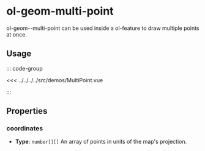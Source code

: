 # ol-geom-multi-point

ol-geom--multi-point can be used inside a ol-feature to draw multiple points at once.

<script setup>
import MultiPoint from "@demos/MultiPoint.vue"
</script>
<ClientOnly>
<MultiPoint />
</ClientOnly>

## Usage

::: code-group

<<< ../../../../src/demos/MultiPoint.vue

:::

## Properties

### coordinates

- **Type**: `number[][]`
  An array of points in units of the map's projection.

